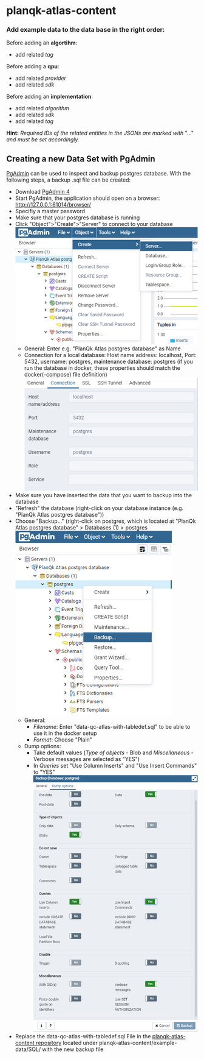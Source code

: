 # planqk-atlas-content

### Add example data to the data base in the right order:

Before adding an **algortihm**:
  * add related *tag*

Before adding a **qpu**:
  * add related *provider*
  * add related *sdk*
  
Before adding an **implementation**:
  * add related *algorithm*
  * add related *sdk*
  * add related *tag*
  
**Hint:** *Required IDs of the related entities in the JSONs are marked with* "..." *and must be set accordingly.*

## Creating a new Data Set with PgAdmin
[PgAdmin](https://www.pgadmin.org/) can be used to inspect and backup postgres database. With the following steps, a backup .sql file can be created: 

- Download [PgAdmin 4](https://www.pgadmin.org/download/)
- Start PgAdmin, the application should open on a browser: http://127.0.0.1:61014/browser/
- Specifiy a master password
- Make sure that your postgres database is running
- Click "Object">"Create">"Server" to connect to your database 
![add Sever](docs/pictures/create-server.PNG)
    - General: Enter e.g. "PlanQk Atlas postgres database" as Name
    - Connection for a local database: Host name address: localhost, Port: 5432, username: postgres, maintenance database: postgres (if you run the database in docker, these properties should match the docker(-compose) file definition)
![add Sever](docs/pictures/add-server.PNG)
- Make sure you have inserted the data that you want to backup into the database
- "Refresh" the database (right-click on your database instance (e.g. "PlanQk Atlas postgres database"))
- Choose "Backup..." (right-click on postgres, which is located at "PlanQk Atlas postgres database" > Databases (1) > postgres
![backup](docs/pictures/backup-click.PNG)
    - General:  
        - _Filename_: Enter "data-qc-atlas-with-tabledef.sql" to be able to use it in the docker setup
        - _Format_: Choose "Plain"
    - Dump options: 
        - Take default values (_Type of objects_ - Blob and _Miscellaneous_ - Verbose messages are selected as "YES") 
        - In _Queries_ set "Use Column Inserts" and "Use Insert Commands" to "YES"
 ![dump options](docs/pictures/backup-dump-options.PNG)
 - Replace the data-qc-atlas-with-tabledef.sql File in the [planqk-atlas-content repository](https://github.com/PlanQK/planqk-atlas-content) located under planqk-atlas-content/example-data/SQL/ with the new backup file
  
